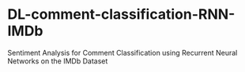 # DL-comment-classification-RNN-IMDb
Sentiment Analysis for Comment Classification using Recurrent Neural Networks on the IMDb Dataset
